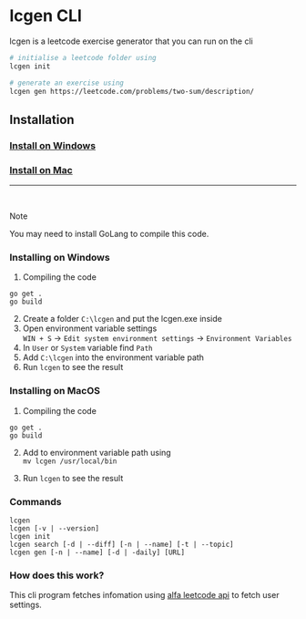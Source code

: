 # lcgen CLI

lcgen is a leetcode exercise generator that you can run on the cli

```bash
# initialise a leetcode folder using
lcgen init

# generate an exercise using
lcgen gen https://leetcode.com/problems/two-sum/description/
```

## Installation

### [Install on Windows](#installing-on-windows)

### [Install on Mac](#installing-on-macos)

---

<br/>

> [!NOTE]  
> You may need to install GoLang to compile this code.
> <br/>

### Installing on Windows

1. Compiling the code

```golang
go get .
go build
```

2. Create a folder `C:\lcgen` and put the lcgen.exe inside
3. Open environment variable settings <br/>
   `WIN + S` -> `Edit system environment settings` -> `Environment Variables`
4. In `User` or `System` variable find `Path`
5. Add `C:\lcgen` into the environment variable path
6. Run `lcgen` to see the result

### Installing on MacOS

1. Compiling the code

```golang
go get .
go build
```

2. Add to environment variable path using <br/>
   `mv lcgen /usr/local/bin`

3. Run `lcgen` to see the result

### Commands

```pwsh
lcgen
lcgen [-v | --version]
lcgen init
lcgen search [-d | --diff] [-n | --name] [-t | --topic]
lcgen gen [-n | --name] [-d | -daily] [URL]
```

### How does this work?

This cli program fetches infomation using [alfa leetcode api](https://alfa-leetcode-api.onrender.com/) to fetch user settings.
